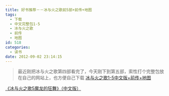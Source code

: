 ```yaml
---
title: 好书推荐－－冰与火之歌前5部+前传+地图
tags:
  - 下载
  - 中文完整包1-5
  - 冰与火之歌
  - 前传
  - 地图
id: 518
categories:
  - 读书
date: 2012-09-02 23:14:15
---
```


> 最近刚把冰与火之歌第四部看完了，今天刚下到第五部，索性打个完整包放在自己的网站上，也方便自己下载
[冰与火之歌1-5中文版+前传+地图](http://www.m690.com/wp-content/uploads/2012/09/song_of_ice_and_fire_1-5.rar)

[《冰与火之歌5魔龙的狂舞》（中文版）](http://www.m690.com/wp-content/uploads/2012/09/《冰与火之歌5魔龙的狂舞》（中文版）.txt)